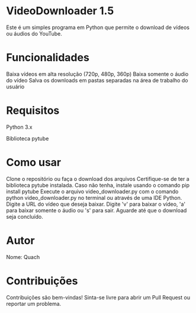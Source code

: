 # VideoDownloader 1.5
Este é um simples programa em Python que permite o download de vídeos ou áudios do YouTube.


# Funcionalidades
Baixa vídeos em alta resolução (720p, 480p, 360p)
Baixa somente o áudio do vídeo
Salva os downloads em pastas separadas na área de trabalho do usuário


# Requisitos
Python 3.x

Biblioteca pytube
# Como usar
Clone o repositório ou faça o download dos arquivos
Certifique-se de ter a biblioteca pytube instalada. Caso não tenha, instale usando o comando pip install pytube
Execute o arquivo video_downloader.py com o comando python video_downloader.py no terminal ou através de uma IDE Python.
Digite a URL do vídeo que deseja baixar.
Digite 'v' para baixar o vídeo, 'a' para baixar somente o áudio ou 's' para sair.
Aguarde até que o download seja concluído.


# Autor
Nome: Quach


# Contribuições
Contribuições são bem-vindas! Sinta-se livre para abrir um Pull Request ou reportar um problema.
